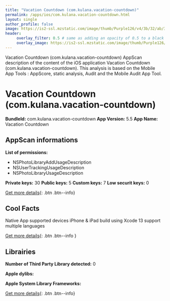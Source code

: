 ```yaml
---
title: "Vacation Countdown (com.kulana.vacation-countdown)"
permalink: /apps/ios/com.kulana.vacation-countdown.html
layout: single
author_profile: false
image: https://is2-ssl.mzstatic.com/image/thumb/Purple126/v4/3b/32/ab/3b32abc9-67e4-6216-351a-186dc028c4fb/AppIcon-0-0-1x_U007emarketing-0-0-0-7-0-0-sRGB-0-0-0-GLES2_U002c0-512MB-85-220-0-0.png/512x512bb.jpg
header: 
     overlay_filter: 0.5 # same as adding an opacity of 0.5 to a black background
     overlay_image: https://is2-ssl.mzstatic.com/image/thumb/Purple126/v4/3b/32/ab/3b32abc9-67e4-6216-351a-186dc028c4fb/AppIcon-0-0-1x_U007emarketing-0-0-0-7-0-0-sRGB-0-0-0-GLES2_U002c0-512MB-85-220-0-0.png/512x512bb.jpg
---
```

Vacation Countdown (com.kulana.vacation-countdown) AppScan description of the content of the iOS application Vacation Countdown (com.kulana.vacation-countdown). This analysis is based on the Mobile App Tools : AppScore, static analysis, Audit and the Mobile Audit App Tool.

# Vacation Countdown (com.kulana.vacation-countdown)

**BundleId:** com.kulana.vacation-countdown
**App Version:** 5.5
**App Name:** Vacation Countdown


## AppScan informations 

**List of permissions:** 
- NSPhotoLibraryAddUsageDescription
- NSUserTrackingUsageDescription
- NSPhotoLibraryUsageDescription
  
  
**Private keys:** 30
**Public keys:** 5
**Custom keys:** 7
**Low securit keys:** 0
  
[Get more details](/pricing.html){: .btn .btn--info}

## Cool Facts

Native App
supported devices iPhone & iPad
build using Xcode 13
support multiple languages
  
[Get more details](/pricing.html){: .btn .btn--info }

## Librairies 
**Number of Third Party Library detected:** 0


**Apple dylibs:**


**Apple System Library Frameworks:**


  
[Get more details](/pricing.html){: .btn .btn--info}

